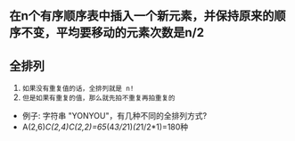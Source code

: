 ## 在n个有序顺序表中插入一个新元素，并保持原来的顺序不变，平均要移动的元素次数是n/2

## 全排列
1. `如果没有重复值的话，全排列就是 n!`
2. `但是如果有重复的值，那么就先拍不重复再拍重复的`
* 例子: 字符串 "YONYOU"，有几种不同的全排列方式?
* A(2,6)*C(2,4)*C(2,2)=6*5*(4*3/2*1)*(2*1/2*1)=180种
